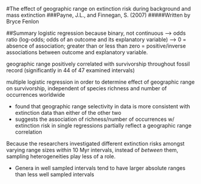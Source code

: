 #The effect of geographic range on extinction risk during background and mass extinction
###Payne, J.L., and Finnegan, S. (2007)
#####Written by Bryce Fenlon

##Summary
logistic regression because binary, not continuous --> odds ratio (log-odds; odds of an outcome and its explanatory variable) --> 0 = absence of association; greater than or less than zero = positive/inverse associations between outcome and explanatory variable.

geographic range positively correlated with survivorship throughout fossil record (significantly in 44 of 47 examined intervals)

multiple logistic regression in order to determine effect of geographic range on survivorship, independent of species richness and number of occurrences worldwide
  - found that geographic range selectivity in data is more consistent with extinction data than either of the other two
  - suggests the association of richness/number of occurrences w/ extinction risk in single regressions partially reflect a          geographic range correlation

Because the researchers investigated different extinction risks amongst varying range sizes *within* 10 Myr intervals, instead of *between* them, sampling heterogeneities play less of a role.
  - Genera in well sampled intervals tend to have larger absolute ranges than less well sampled intervals
